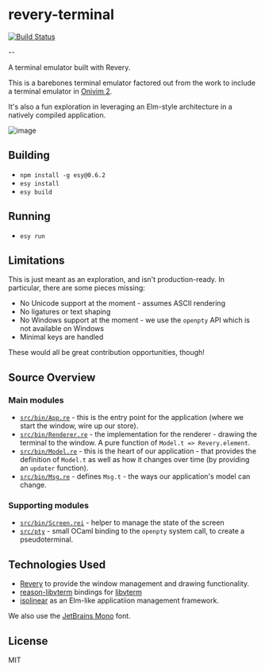 # revery-terminal

[![Build Status](https://dev.azure.com/revery-ui/revery/_apis/build/status/revery-ui.revery-terminal?branchName=master)](https://dev.azure.com/revery-ui/revery/_build/latest?definitionId=25&branchName=master)

--

A terminal emulator built with Revery.

This is a barebones terminal emulator factored out from the work to include a terminal emulator in [Onivim 2](https://github.com/onivim/oni2).

It's also a fun exploration in leveraging an Elm-style architecture in a natively compiled application.

![image](https://user-images.githubusercontent.com/13532591/74748975-3fbbf300-521e-11ea-8583-9ae1d4a18c35.png)

## Building

- `npm install -g esy@0.6.2`
- `esy install`
- `esy build`

## Running

- `esy run`

## Limitations

This is just meant as an exploration, and isn't production-ready. In particular, there are some pieces missing:

- No Unicode support at the moment - assumes ASCII rendering
- No ligatures or text shaping
- No Windows support at the moment - we use the `openpty` API which is not available on Windows
- Minimal keys are handled

These would all be great contribution opportunities, though!

## Source Overview

### Main modules

- [`src/bin/App.re`](src/bin/App.re) - this is the entry point for the application (where we start the window, wire up our store).
- [`src/bin/Renderer.re`](src/bin/Renderer.re) - the implementation for the renderer - drawing the terminal to the window. A pure function of `Model.t => Revery.element`.
- [`src/bin/Model.re`](src/bin/Model.re) - this is the heart of our application - that provides the definition of `Model.t` as well as how it changes over time (by providing an `updater` function).
- [`src/bin/Msg.re`](src/bin/Msg.re) - defines `Msg.t` - the ways our application's model can change.

### Supporting modules

- [`src/bin/Screen.rei`](src/bin/Screen.rei) - helper to manage the state of the screen
- [`src/pty`](src/pty) - small OCaml binding to the `openpty` system call, to create a pseudoterminal.

## Technologies Used

- [Revery](https://github.com/revery-ui/revery) to provide the window management and drawing functionality.
- [reason-libvterm](https://github.com/revery-ui/reason-libvterm) bindings for [libvterm](http://www.leonerd.org.uk/code/libvterm)
- [isolinear](https://github.com/bryphe/isolinear) as an Elm-like applicatiion management framework.

We also use the [JetBrains Mono](https://www.jetbrains.com/lp/mono/) font.

## License

MIT

